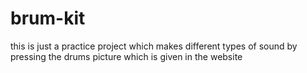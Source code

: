 # brum-kit
this is just a practice project which makes different types of sound by pressing the drums picture which is given in the website 
